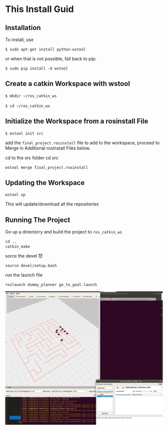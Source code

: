 # This Install Guid

## Installation

To install, use

	$ sudo apt-get install python-wstool	

or when that is not possible, fall back to pip:

	$ sudo pip install -U wstool	

## Create a catkin Workspace with wstool
	$ mkdir ~/ros_catkin_ws 	

    $ cd ~/ros_catkin_ws 

## Initialize the Workspace from a rosinstall File

    $ wstool init src 

add the ```final_project.rosinstall``` file to add to the workspace, proceed to Merge in Additional rosinstall Files below. 

cd to the src folder
    cd src

    wstool merge final_project.rosinstall

## Updating the Workspace

    wstool up

This will update/download all the repositories


## Running The Project


Go up a directorry and build the project to ```ros_catkin_ws```

    cd ..
    catkin_make

sorce the devel 😈

    source devel/setup.bash

run the launch file

    roslaunch dummy_planner go_to_goal.launch 

![alt text](images/image.png "Title Text")
